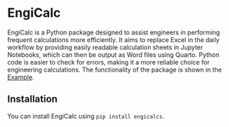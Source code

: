 # EngiCalc


EngiCalc is a Python package designed to assist engineers in performing
frequent calculations more efficiently. It aims to replace Excel in the
daily workflow by providing easily readable calculation sheets in
Jupyter Notebooks, which can then be output as Word files using Quarto.
Python code is easier to check for errors, making it a more reliable
choice for engineering calculations. The functionality of the package is shown in the [Example](Functionality.pdf).

## Installation

You can install EngiCalc using `pip install engicalcs`.

